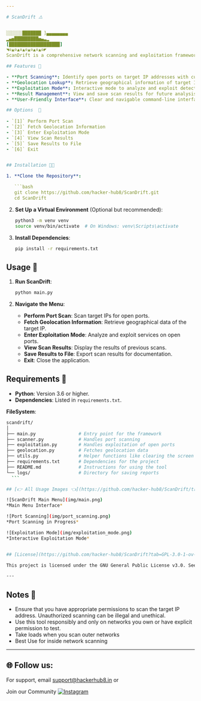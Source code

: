 ```yaml
---

# ScanDrift ⚠️


░░░░░░███████ ]▄▄▄▄▄▄▄▄     
▂▄▅█████████▅▄▃▂  
[███████████████████]     
◥⊙▲⊙▲⊙▲⊙▲⊙▲⊙▲⊙◤                                                                             
ScanDrift is a comprehensive network scanning and exploitation framework designed for security professionals, network administrators, and ethical hackers. It facilitates efficient port scanning, geolocation of target IPs, and offers an interactive exploitation mode to assess potential vulnerabilities.

## Features 🛜

- **Port Scanning**: Identify open ports on target IP addresses with customizable scanning options.
- **Geolocation Lookup**: Retrieve geographical information of target IPs, including country, region, city, and ISP details.
- **Exploitation Mode**: Interactive mode to analyze and exploit detected services on open ports.
- **Result Management**: View and save scan results for future analysis.
- **User-Friendly Interface**: Clear and navigable command-line interface with menu-driven options.

## Options  🚨
 
- `[1]` Perform Port Scan
- `[2]` Fetch Geolocation Information
- `[3]` Enter Exploitation Mode
- `[4]` View Scan Results
- `[5]` Save Results to File
- `[6]` Exit


## Installation 🧑‍💻

1. **Clone the Repository**:

   ```bash
   git clone https://github.com/hacker-hub8/ScanDrift.git
   cd ScanDrift
   ```

2. **Set Up a Virtual Environment** (Optional but recommended):

   ```bash
   python3 -m venv venv
   source venv/bin/activate  # On Windows: venv\Scripts\activate
   ```

3. **Install Dependencies**:

   ```bash
   pip install -r requirements.txt
   ```

## Usage 💾

1. **Run ScanDrift**:

   ```bash
   python main.py
   ```

2. **Navigate the Menu**:

   - **Perform Port Scan**: Scan target IPs for open ports.
   - **Fetch Geolocation Information**: Retrieve geographical data of the target IP.
   - **Enter Exploitation Mode**: Analyze and exploit services on open ports.
   - **View Scan Results**: Display the results of previous scans.
   - **Save Results to File**: Export scan results for documentation.
   - **Exit**: Close the application.

## Requirements 📡

- **Python**: Version 3.6 or higher.
- **Dependencies**: Listed in `requirements.txt`.

 **FileSystem**:

   ```bash
   scandrift/
   │
   ├── main.py                # Entry point for the framework
   ├── scanner.py             # Handles port scanning
   ├── exploitation.py        # Handles exploitation of open ports
   ├── geolocation.py         # Fetches geolocation data
   ├── utils.py               # Helper functions like clearing the screen
   ├── requirements.txt       # Dependencies for the project
   ├── README.md              # Instructions for using the tool
   └── logs/                  # Directory for saving reports
     ```

## [👉 All Usage Images 👈](https://github.com/hacker-hub8/ScanDrift/tree/main/img)

![ScanDrift Main Menu](img/main.png)
*Main Menu Interface*

![Port Scanning](img/port_scanning.png)
*Port Scanning in Progress*

![Exploitation Mode](img/exploitation_mode.png)
*Interactive Exploitation Mode*


## [License](https://github.com/hacker-hub8/ScanDrift?tab=GPL-3.0-1-ov-file)

This project is licensed under the GNU General Public License v3.0. See the [LICENSE](https://github.com/hacker-hub8/ScanDrift?tab=GPL-3.0-1-ov-file) file for details.

---
```

## Notes  📝

- Ensure that you have appropriate permissions to scan the target IP address. Unauthorized scanning can be illegal and unethical.  
- Use this tool responsibly and only on networks you own or have explicit permission to test.
- Take loads when you scan outer networks
- Best Use for inside network scanning  
---
## 🌐 Follow us:

For support, email support@hackerhub8.in 
or

Join our Community [![Instagram](https://img.shields.io/badge/Instagram-%23E4405F.svg?logo=Instagram&logoColor=white)](https://instagram.com/hacker_hub8) 
